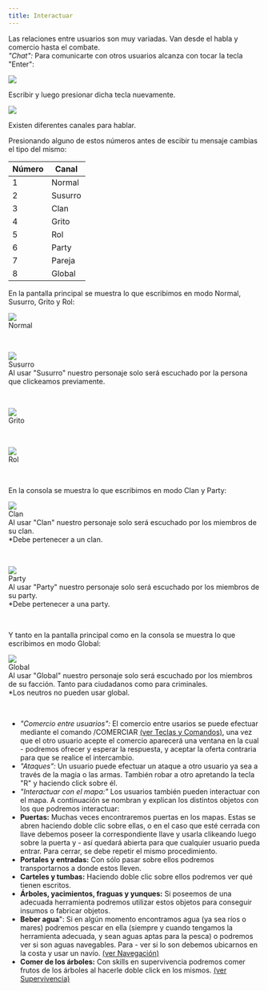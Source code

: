 ```yaml
---
title: Interactuar
---
```


Las relaciones entre usuarios son muy variadas. Van desde el habla y comercio hasta el combate.  
_"Chat":_ Para comunicarte con otros usuarios alcanza con tocar la tecla "Enter":

![](images/interactuar/enterholamundo.png)

Escribir y luego presionar dicha tecla nuevamente.

![](images/interactuar/normal.png)

Existen diferentes canales para hablar.

Presionando alguno de estos números antes de escibir tu mensaje cambias el tipo del mismo:  

| Número | Canal |
| --- | --- |
| 1   | Normal |
| 2   | Susurro |
| 3   | Clan |
| 4   | Grito |
| 5   | Rol |
| 6   | Party |
| 7   | Pareja |
| 8   | Global |

En la pantalla principal se muestra lo que escribimos en modo Normal, Susurro, Grito y Rol:

![](images/interactuar/normal.png)  
Normal

<br />

![](images/interactuar/susurro.png)  
Susurro  
Al usar "Susurro" nuestro personaje solo será escuchado por la persona que clickeamos previamente.

<br />

![](images/interactuar/grito.png)  
Grito

<br />

![](images/interactuar/rol.png)  
Rol

<br />

En la consola se muestra lo que escribimos en modo Clan y Party:

![](images/interactuar/clan.png)  
Clan  
Al usar "Clan" nuestro personaje solo será escuchado por los miembros de su clan.  
*Debe pertenecer a un clan.

<br />

![](images/interactuar/party.png)  
Party  
Al usar "Party" nuestro personaje solo será escuchado por los miembros de su party.  
*Debe pertenecer a una party.

<br />

Y tanto en la pantalla principal como en la consola se muestra lo que escribimos en modo Global:

![](images/interactuar/global.png)  
Global  
Al usar "Global" nuestro personaje solo será escuchado por los miembros de su facción. Tanto para ciudadanos como para criminales.  
*Los neutros no pueden usar global.

<br />

- _"Comercio entre usuarios":_ El comercio entre usarios se puede efectuar mediante el comando /COMERCIAR [(ver Teclas y Comandos)](/teclas_y_comandos), una vez que el otro usuario acepte el comercio aparecerá una ventana en la cual - podremos ofrecer y esperar la respuesta, y aceptar la oferta contraria para que se realice el intercambio.  
- _"Ataques":_ Un usuario puede efectuar un ataque a otro usuario ya sea a través de la magia o las armas. También robar a otro apretando la tecla "R" y haciendo click sobre él.  
- _"Interactuar con el mapa:"_ Los usuarios también pueden interactuar con el mapa. A continuación se nombran y explican los distintos objetos con los que podremos interactuar:  
- **Puertas:** Muchas veces encontraremos puertas en los mapas. Estas se abren haciendo doble clic sobre ellas, o en el caso que esté cerrada con llave debemos poseer la correspondiente llave y usarla clikeando luego sobre la puerta y - así quedará abierta para que cualquier usuario pueda entrar. Para cerrar, se debe repetir el mismo procedimiento.  
- **Portales y entradas:** Con sólo pasar sobre ellos podremos transportarnos a donde estos lleven.  
- **Carteles y tumbas:** Haciendo doble clic sobre ellos podremos ver qué tienen escritos.  
- **Árboles, yacimientos, fraguas y yunques:** Si poseemos de una adecuada herramienta podremos utilizar estos objetos para conseguir insumos o fabricar objetos.  
- **Beber agua**": Si en algún momento encontramos agua (ya sea ríos o mares) podremos pescar en ella (siempre y cuando tengamos la herramienta adecuada, y sean aguas aptas para la pesca) o podremos ver si son aguas navegables. Para - ver si lo son debemos ubicarnos en la costa y usar un navío. [(ver Navegación)](/navegacion)  
- **Comer de los árboles:** Con skills en supervivencia podremos comer frutos de los árboles al hacerle doble click en los mismos. [(ver Supervivencia)](/supervivencia)
